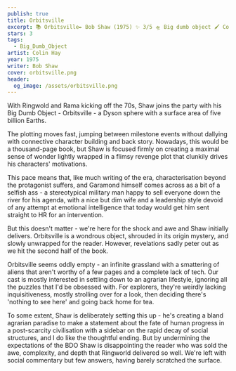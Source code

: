 ```yaml
---
publish: true
title: Orbitsville
excerpt: 📚 Orbitsville✒️ Bob Shaw (1975) ✨ 3/5 🛸 Big dumb object 🖌️ Colin Hay
stars: 3
tags:
  - Big_Dumb_Object
artist: Colin Hay
year: 1975
writer: Bob Shaw
cover: orbitsville.png
header:
  og_image: /assets/orbitsville.png
---
```

With Ringwold and Rama kicking off the 70s, Shaw joins the party with his Big Dumb Object - Orbitsville - a Dyson sphere with a surface area of five billion Earths.  
  
The plotting moves fast, jumping between milestone events without dallying with connective character building and back story. Nowadays, this would be a thousand-page book, but Shaw is focused firmly on creating a maximal sense of wonder lightly wrapped in a flimsy revenge plot that clunkily drives his characters' motivations.  
  
This pace means that, like much writing of the era, characterisation beyond the protagonist suffers, and Garamond himself comes across as a bit of a selfish ass - a stereotypical military man happy to sell everyone down the river for his agenda, with a nice but dim wife and a leadership style devoid of any attempt at emotional intelligence that today would get him sent straight to HR for an intervention.  
  
But this doesn't matter - we're here for the shock and awe and Shaw initially delivers. Orbitsville is a wondrous object, shrouded in its origin mystery, and slowly unwrapped for the reader. However, revelations sadly peter out as we hit the second half of the book.  
  
Orbitsville seems oddly empty - an infinite grassland with a smattering of aliens that aren't worthy of a few pages and a complete lack of tech. Our cast is mostly interested in settling down to an agrarian lifestyle, ignoring all the puzzles that I'd be obsessed with. For explorers, they're weirdly lacking inquisitiveness, mostly strolling over for a look, then deciding there's 'nothing to see here' and going back home for tea.  
  
To some extent, Shaw is deliberately setting this up - he's creating a bland agrarian paradise to make a statement about the fate of human progress in a post-scarcity civilisation with a sidebar on the rapid decay of social structures, and I do like the thoughtful ending. But by undermining the expectations of the BDO Shaw is disappointing the reader who was sold the awe, complexity, and depth that Ringworld delivered so well. We're left with social commentary but few answers, having barely scratched the surface.